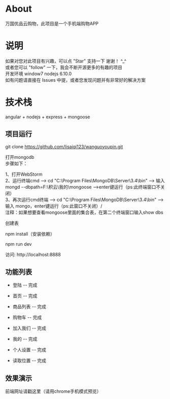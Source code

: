 
# About

万国优品云购物，此项目是一个手机端购物APP

# 说明

如果对您对此项目有兴趣，可以点 "Star" 支持一下 谢谢！ ^_^<br>
或者您可以 "follow" 一下，我会不断开源更多的有趣的项目<br>
开发环境 window7 nodejs 6.10.0<br>
如有问题请直接在 Issues 中提，或者您发现问题并有非常好的解决方案<br>

# 技术栈

angular + nodejs + express + mongoose

## 项目运行

git clone https://github.com/lisaiqi123/wanguoyoupin.git

打开mongodb<br>
步骤如下：<br>

1、打开WebStorm<br>
2、运行终端cmd --> cd "C:\Program Files\MongoDB\Server\3.4\bin" -->  输入mongd --dbpath=F:\积云\我的\mongoose -->enter键运行（ps:此终端窗口不关闭）<br>
3、再次运行cmd终端 -->  cd "C:\Program Files\MongoDB\Server\3.4\bin" --> 输入 mongo，enter键运行（ps:此窗口不关闭）/<br>
注释：如果想要查看mongoose里面的集合表，在第二个终端窗口输入show dbs

创建表

npm install（安装依赖）

npm run dev 

访问: http://localhost:8888

## 功能列表

 * 登陆 -- 完成

 * 首页 -- 完成

 * 商品列表 -- 完成

 * 购物车 -- 完成

 * 加入我们 -- 完成

 * 我的 -- 完成

 * 个人设置 -- 完成

 * 读取位置 -- 完成

## 效果演示

前端网址请戳这里（请用chrome手机模式预览）




